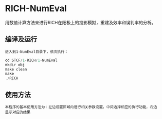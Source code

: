 # RICH-NumEval

用数值计算方法来进行RICH在阳极上的投影模拟，重建及效率和误判率的分析。

## 编译及运行

    进入到1-NumEval目录下，依次执行：
```c
cd STCF/1-RICH/1-NumEval
mkdir obj
make clean
make
./RICH
```

## 使用方法

    本程序的基本使用方法为：左边设置区域内进行相关参数设置，中间选择相应的执行功能，右边显示对应的结果
